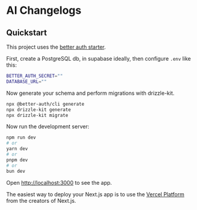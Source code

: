 # AI Changelogs

## Quickstart

This project uses the [better auth starter](https://github.com/daveyplate/better-auth-nextjs-starter#).

First, create a PostgreSQL db, in supabase ideally, then configure `.env` like this:

```bash
BETTER_AUTH_SECRET=""
DATABASE_URL=""
```

Now generate your schema and perform migrations with drizzle-kit.

```bash
npx @better-auth/cli generate
npx drizzle-kit generate
npx drizzle-kit migrate
```

Now run the development server:

```bash
npm run dev
# or
yarn dev
# or
pnpm dev
# or
bun dev
```

Open [http://localhost:3000](http://localhost:3000) to see the app.

The easiest way to deploy your Next.js app is to use the [Vercel Platform](https://vercel.com/new?utm_medium=default-template&filter=next.js&utm_source=create-next-app&utm_campaign=create-next-app-readme) from the creators of Next.js.